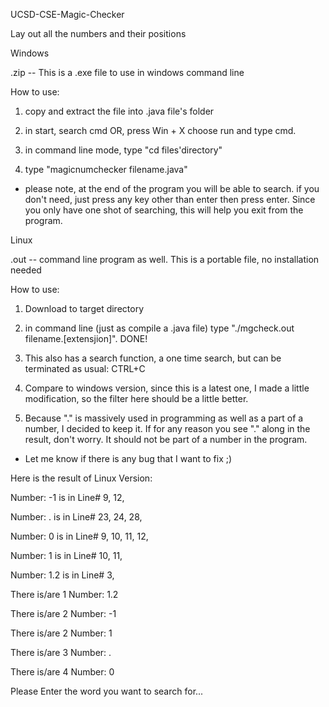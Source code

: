 UCSD-CSE-Magic-Checker

Lay out all the numbers and their positions

Windows

.zip -- This is a .exe file to use in windows command line

How to use:

1. copy and extract the file into .java file's folder

2. in start, search cmd
   OR, press Win + X choose run and type cmd.

3. in command line mode, type "cd files'directory"

4. type "magicnumchecker filename.java"

* please note, at the end of the program you will be able to search.
  if you don't need, just press any key other than enter then press enter.
  Since you only have one shot of searching, this will help you exit from the program.
  
  
Linux

.out -- command line program as well. This is a portable file, no installation needed

How to use:

1. Download to target directory

2. in command line (just as compile a .java file) type "./mgcheck.out filename.[extensjion]". DONE!

3. This also has a search function, a one time search, but can be terminated as usual: CTRL+C

4. Compare to windows version, since this is a latest one, I made a little modification, so the filter here should be a little better.

5. Because "." is massively used in programming as well as a part of a number, I decided to keep it. If for any reason you see "." along in the result, don't worry. It should not be part of a number in the program.

* Let me know if there is any bug that I want to fix ;)

Here is the result of Linux Version:

Number: -1  is in Line# 9, 12, 

Number: .  is in Line# 23, 24, 28, 

Number: 0  is in Line# 9, 10, 11, 12, 

Number: 1  is in Line# 10, 11, 

Number: 1.2  is in Line# 3, 

There is/are 1  Number: 1.2

There is/are 2  Number: -1

There is/are 2  Number: 1

There is/are 3  Number: .

There is/are 4  Number: 0

Please Enter the word you want to search for...
